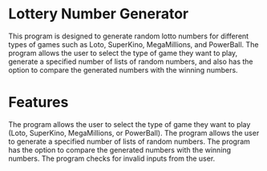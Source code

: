 # Lottery Number Generator

This program is designed to generate random lotto numbers for different types of games such as Loto, SuperKino, MegaMillions, and PowerBall. The program allows the user to select the type of game they want to play, generate a specified number of lists of random numbers, and also has the option to compare the generated numbers with the winning numbers.

# Features
The program allows the user to select the type of game they want to play (Loto, SuperKino, MegaMillions, or PowerBall).
The program allows the user to generate a specified number of lists of random numbers.
The program has the option to compare the generated numbers with the winning numbers.
The program checks for invalid inputs from the user.
